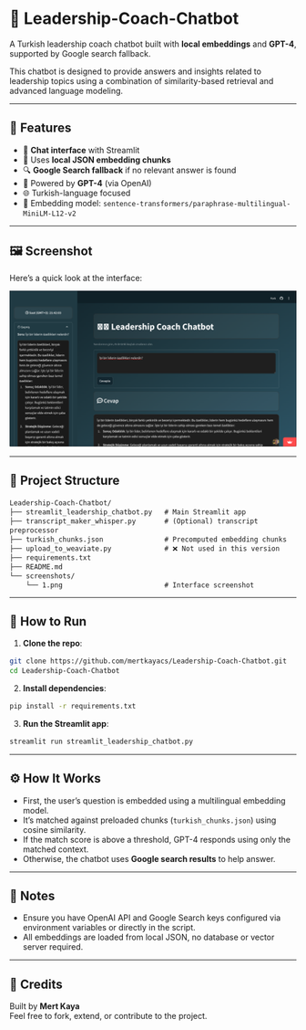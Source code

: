 # 🧠 Leadership-Coach-Chatbot

A Turkish leadership coach chatbot built with **local embeddings** and **GPT-4**, supported by Google search fallback.

This chatbot is designed to provide answers and insights related to leadership topics using a combination of similarity-based retrieval and advanced language modeling.

---

## 🔧 Features

- 💬 **Chat interface** with Streamlit
- 📁 Uses **local JSON embedding chunks**
- 🔍 **Google Search fallback** if no relevant answer is found
- 🤖 Powered by **GPT-4** (via OpenAI)
- 🌐 Turkish-language focused
- 🧠 Embedding model: `sentence-transformers/paraphrase-multilingual-MiniLM-L12-v2`

---

## 🖼️ Screenshot

Here’s a quick look at the interface:

![Chatbot Screenshot](screenshots/1.png)

---

## 📁 Project Structure

```
Leadership-Coach-Chatbot/
├── streamlit_leadership_chatbot.py   # Main Streamlit app
├── transcript_maker_whisper.py       # (Optional) transcript preprocessor
├── turkish_chunks.json               # Precomputed embedding chunks
├── upload_to_weaviate.py             # ❌ Not used in this version
├── requirements.txt
├── README.md
└── screenshots/
    └── 1.png                         # Interface screenshot
```

---

## 🚀 How to Run

1. **Clone the repo**:

```bash
git clone https://github.com/mertkayacs/Leadership-Coach-Chatbot.git
cd Leadership-Coach-Chatbot
```

2. **Install dependencies**:

```bash
pip install -r requirements.txt
```

3. **Run the Streamlit app**:

```bash
streamlit run streamlit_leadership_chatbot.py
```

---

## ⚙️ How It Works

- First, the user’s question is embedded using a multilingual embedding model.
- It’s matched against preloaded chunks (`turkish_chunks.json`) using cosine similarity.
- If the match score is above a threshold, GPT-4 responds using only the matched context.
- Otherwise, the chatbot uses **Google search results** to help answer.

---

## 📝 Notes

- Ensure you have OpenAI API and Google Search keys configured via environment variables or directly in the script.
- All embeddings are loaded from local JSON, no database or vector server required.

---

## 🙏 Credits

Built by **Mert Kaya** \
Feel free to fork, extend, or contribute to the project. 

